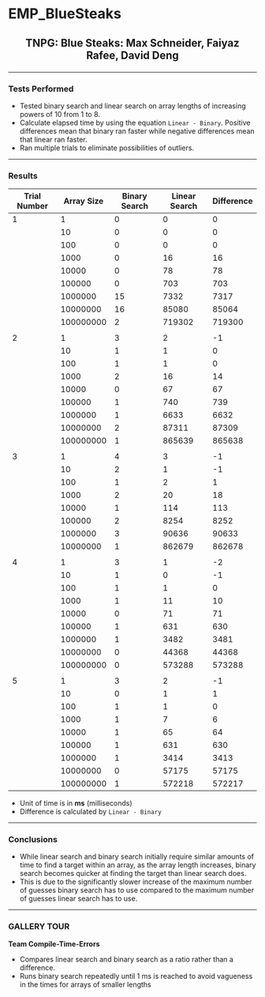 # EMP_BlueSteaks

## <p align="center"> TNPG: Blue Steaks: Max Schneider, Faiyaz Rafee, David Deng

---
  
### Tests Performed
  
* Tested binary search and linear search on array lengths of increasing powers of 10 from 1 to 8. 
* Calculate elapsed time by using the equation `Linear - Binary`. Positive differences mean that binary ran faster while negative differences mean that linear ran faster.
* Ran multiple trials to eliminate possibilities of outliers.
---

### Results

| Trial Number | Array Size | Binary Search | Linear Search | Difference |
|---|---|---|---|---|
| 1 | 1 | 0 | 0 | 0 |
| | 10 | 0 | 0 | 0 |
| | 100 | 0 | 0 | 0 |
| | 1000 | 0 | 16 | 16 |
| | 10000 | 0 | 78 | 78 |
| | 100000 | 0 | 703 | 703 |
| | 1000000 | 15 | 7332 | 7317 |
| | 10000000 | 16 | 85080 | 85064 |
| | 100000000 | 2 | 719302 | 719300 |
| | | | | |
| 2 | 1 | 3 | 2 | -1 |
| | 10 | 1 | 1 | 0 |
| | 100 | 1 | 1 | 0 |
| | 1000 | 2 | 16 | 14 |
| | 10000 | 0 | 67 | 67 |
| | 100000 | 1 | 740 | 739 |
| | 1000000 | 1 | 6633 | 6632 |
| | 10000000 | 2 | 87311 | 87309 |
| | 100000000 | 1 | 865639 | 865638 |
| | | | | |
| 3 | 1 | 4 | 3 | -1 |
| | 10 | 2 | 1 | -1 |
| | 100 | 1 | 2 | 1 |
| | 1000 | 2 | 20 | 18 |
| | 10000 | 1 | 114 | 113 |
| | 100000 | 2 | 8254 | 8252 |
| | 1000000 | 3 | 90636 | 90633 |
| | 10000000 | 1 | 862679 | 862678 |
| | | | | |
| 4 | 1 | 3 | 1 | -2 |
| | 10 | 1 | 0 | -1 |
| | 100 | 1 | 1 | 0 |
| | 1000 | 1 | 11 | 10 |
| | 10000 | 0 | 71 | 71 |
| | 100000 | 1 | 631 | 630 |
| | 1000000 | 1 | 3482 | 3481 | 
| | 10000000 | 0 | 44368 | 44368 |
| | 100000000 | 0 | 573288 | 573288 |
| | | | | |
| 5 | 1 | 3 | 2 | -1 |
| | 10 | 0 | 1 | 1 |
| | 100 | 1 | 1 | 0 | 
| | 1000 | 1 | 7 | 6 |
| | 10000 | 1 | 65 | 64 |
| | 100000 | 1 | 631 | 630 |
| | 1000000 | 1 | 3414 | 3413 |
| | 10000000 | 0 | 57175 | 57175 |
| | 100000000 | 1 | 572218 | 572217 |
  
* Unit of time is in **ms** (milliseconds)
* Difference is calculated by `Linear - Binary`
---

### Conclusions

* While linear search and binary search initially require similar amounts of time to find a target within an array, as the array length increases, binary search becomes quicker at finding the target than linear search does.
* This is due to the significantly slower increase of the maximum number of guesses binary search has to use compared to the maximum number of guesses linear search has to use. 
---

### GALLERY TOUR
  
**Team Compile-Time-Errors**

* Compares linear search and binary search as a ratio rather than a difference.
* Runs binary search repeatedly until 1 ms is reached to avoid vagueness in the times for arrays of smaller lengths
